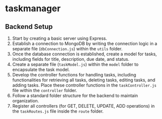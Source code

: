 # taskmanager

## Backend Setup

1. Start by creating a basic server using Express.
2. Establish a connection to MongoDB by writing the connection logic in a separate file (`dbConnection.js`) within the `utils` folder.
3. Once the database connection is established, create a model for tasks, including fields for title, description, due date, and status.
4. Create a separate file (`taskModel.js`) within the `model` folder to encapsulate the task model.
5. Develop the controller functions for handling tasks, including functionalities for retrieving all tasks, deleting tasks, editing tasks, and adding tasks. Place these controller functions in the `taskController.js` file within the `controller` folder.
6. Follow a standard folder structure for the backend to maintain organization.
7. Register all controllers (for GET, DELETE, UPDATE, ADD operations) in the `taskRoutes.js` file inside the `route` folder.
